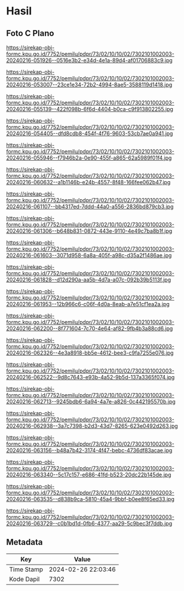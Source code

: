 # Hasil

## Foto C Plano

https://sirekap-obj-formc.kpu.go.id/7752/pemilu/pdpr/73/02/10/10/02/7302101002003-20240216-051926--0516e3b2-e34d-4e1a-89d4-af01706883c9.jpg

https://sirekap-obj-formc.kpu.go.id/7752/pemilu/pdpr/73/02/10/10/02/7302101002003-20240216-053007--23ce1e34-72b2-4994-8ae5-3588119d1418.jpg

https://sirekap-obj-formc.kpu.go.id/7752/pemilu/pdpr/73/02/10/10/02/7302101002003-20240216-055139--422f098b-6f6d-4404-b0ca-c9f913802255.jpg

https://sirekap-obj-formc.kpu.go.id/7752/pemilu/pdpr/73/02/10/10/02/7302101002003-20240216-054405--dfd8cdb8-454f-4f76-9603-53cb7ae0a941.jpg

https://sirekap-obj-formc.kpu.go.id/7752/pemilu/pdpr/73/02/10/10/02/7302101002003-20240216-055946--f7946b2a-0e90-455f-a865-62a5989f01f4.jpg

https://sirekap-obj-formc.kpu.go.id/7752/pemilu/pdpr/73/02/10/10/02/7302101002003-20240216-060632--a1b1146b-e24b-4557-8f48-166fee062b47.jpg

https://sirekap-obj-formc.kpu.go.id/7752/pemilu/pdpr/73/02/10/10/02/7302101002003-20240216-061107--bb4317ed-7ddd-44a0-a556-2836bd879cb3.jpg

https://sirekap-obj-formc.kpu.go.id/7752/pemilu/pdpr/73/02/10/10/02/7302101002003-20240216-061306--b648b831-0872-443e-9110-4e49c7ba8b1f.jpg

https://sirekap-obj-formc.kpu.go.id/7752/pemilu/pdpr/73/02/10/10/02/7302101002003-20240216-061603--3071d958-6a8a-405f-a98c-d35a2f1486ae.jpg

https://sirekap-obj-formc.kpu.go.id/7752/pemilu/pdpr/73/02/10/10/02/7302101002003-20240216-061828--d12d290a-aa5b-4d7a-a07c-092b39b5113f.jpg

https://sirekap-obj-formc.kpu.go.id/7752/pemilu/pdpr/73/02/10/10/02/7302101002003-20240216-061953--12b966c6-c06f-4d0a-8eab-a7e51cf1ea2a.jpg

https://sirekap-obj-formc.kpu.go.id/7752/pemilu/pdpr/73/02/10/10/02/7302101002003-20240216-062200--8f771604-7c70-4e64-af82-9fb4b3a88cd6.jpg

https://sirekap-obj-formc.kpu.go.id/7752/pemilu/pdpr/73/02/10/10/02/7302101002003-20240216-062326--4e3a8918-bb5e-4612-bee3-c9fa7255e076.jpg

https://sirekap-obj-formc.kpu.go.id/7752/pemilu/pdpr/73/02/10/10/02/7302101002003-20240216-062522--9d8c7643-e93b-4a52-9b5d-137a3365f074.jpg

https://sirekap-obj-formc.kpu.go.id/7752/pemilu/pdpr/73/02/10/10/02/7302101002003-20240216-062713--9245bdb6-6a94-4a7e-a826-0c442195570b.jpg

https://sirekap-obj-formc.kpu.go.id/7752/pemilu/pdpr/73/02/10/10/02/7302101002003-20240216-062938--3a7c7398-b2d3-43d7-8265-623e0492d263.jpg

https://sirekap-obj-formc.kpu.go.id/7752/pemilu/pdpr/73/02/10/10/02/7302101002003-20240216-063156--b48a7b42-3174-4f47-bebc-4736df83acae.jpg

https://sirekap-obj-formc.kpu.go.id/7752/pemilu/pdpr/73/02/10/10/02/7302101002003-20240216-063340--5c17c157-e686-41fd-b523-20dc22b145de.jpg

https://sirekap-obj-formc.kpu.go.id/7752/pemilu/pdpr/73/02/10/10/02/7302101002003-20240216-063535--d838b9ca-5810-45a4-9bbf-b0ee8f65ed33.jpg

https://sirekap-obj-formc.kpu.go.id/7752/pemilu/pdpr/73/02/10/10/02/7302101002003-20240216-063729--c0b1bd1d-0fb6-4377-aa29-5c9bec3f7ddb.jpg


## Metadata

| Key        | Value               |
| ---------- | ------------------- |
| Time Stamp | 2024-02-26 22:03:46 |
| Kode Dapil | 7302                |




